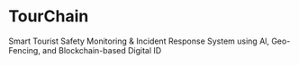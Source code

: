 # TourChain
Smart Tourist Safety Monitoring &amp; Incident Response System using Al, Geo-Fencing, and Blockchain-based Digital ID
